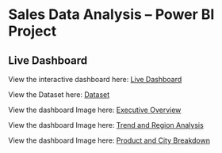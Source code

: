 # Sales Data Analysis – Power BI Project

## Live Dashboard
View the interactive dashboard here: [Live Dashboard](https://app.powerbi.com/links/Frj5z_uDWP?ctid=46106c6e-57ee-40b8-8ba0-a1a29f1b1ffa&pbi_source=linkSharelink)

View the Dataset here: [Dataset](P1-SuperStoreUS.xlsx)


View the dashboard Image here: [Executive Overview](Screenshot_2025-08-08_105449.png)

View the dashboard Image here: [Trend and Region Analysis](Screenshot_2025-08-08_105454.png)

View the dashboard Image here: [Product and City Breakdown](Screenshot_2025-08-08_105501.png)
